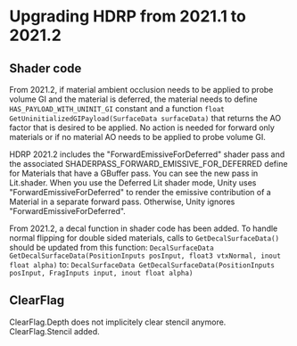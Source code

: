 ﻿# Upgrading HDRP from 2021.1 to 2021.2

## Shader code

From 2021.2, if material ambient occlusion needs to be applied to probe volume GI and the material is deferred, the material needs to define `HAS_PAYLOAD_WITH_UNINIT_GI` constant and a function `float GetUninitializedGIPayload(SurfaceData surfaceData)` that returns the AO factor that is desired to be applied. No action is needed for forward only materials or if no material AO needs to be applied to probe volume GI.

HDRP 2021.2 includes the "ForwardEmissiveForDeferred" shader pass and the associated SHADERPASS_FORWARD_EMISSIVE_FOR_DEFERRED define for Materials that have a GBuffer pass. You can see the new pass in Lit.shader. When you use the Deferred Lit shader mode, Unity uses "ForwardEmissiveForDeferred" to render the emissive contribution of a Material in a separate forward pass. Otherwise, Unity ignores "ForwardEmissiveForDeferred".

From 2021.2, a decal function in shader code has been added. To handle normal flipping for double sided materials, calls to `GetDecalSurfaceData()` should be updated from this function:
`DecalSurfaceData GetDecalSurfaceData(PositionInputs posInput, float3 vtxNormal, inout float alpha)`
to:
`DecalSurfaceData GetDecalSurfaceData(PositionInputs posInput, FragInputs input, inout float alpha)`

## ClearFlag

ClearFlag.Depth does not implicitely clear stencil anymore. ClearFlag.Stencil added.

